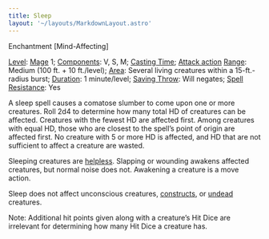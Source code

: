 ```yaml
---
title: Sleep
layout: '~/layouts/MarkdownLayout.astro'
---
```

Enchantment [Mind-Affecting]

[Level](/modern.d20.srd/fx/level):
[Mage](/modern.d20.srd/classes/advanced/mage) 1;
[Components](/modern.d20.srd/fx/components): V, S, M; [Casting Time](/modern.d20.srd/fx/casting.time); [Attack action](/modern.d20.srd/combat/attack.actions)
[Range](/modern.d20.srd/fx/range): Medium (100 ft. + 10 ft./level);
[Area](/modern.d20.srd/fx/area): Several living creatures within a
15-ft.-radius burst; [Duration](/modern.d20.srd/fx/duration): 1 minute/level;
[Saving Throw](/modern.d20.srd/basics/saving.throws): Will negates; [Spell Resistance](/modern.d20.srd/special.abilities/spell.resistance): Yes

A sleep spell causes a comatose slumber to come upon one or more creatures.
Roll 2d4 to determine how many total HD of creatures can be affected.
Creatures with the fewest HD are affected first. Among creatures with equal
HD, those who are closest to the spell’s point of origin are affected first.
No creature with 5 or more HD is affected, and HD that are not sufficient to
affect a creature are wasted.

Sleeping creatures are
[helpless](/modern.d20.srd/combat/favorable.unfavorable.conditions). Slapping
or wounding awakens affected creatures, but normal noise does not. Awakening a
creature is a move action.

Sleep does not affect unconscious creatures,
[constructs](/modern.d20.srd/creature.types/construct), or
[undead](/modern.d20.srd/creature.types/undead) creatures.

Note: Additional hit points given along with a creature’s Hit Dice are
irrelevant for determining how many Hit Dice a creature has.

